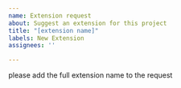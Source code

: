```yaml
---
name: Extension request
about: Suggest an extension for this project
title: "[extension name]"
labels: New Extension
assignees: ''

---
```


please add the full extension name to the request
